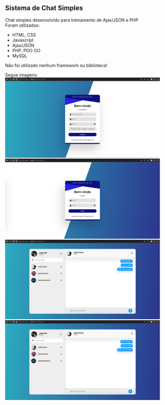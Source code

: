 ## Sistema de Chat Simples

Chat simples desenvolvido para treinamento de Ajax/JSON e PHP <br/>
Foram utilizados:
- HTML, CSS
- Javascript
- Ajax/JSON
- PHP, PDO OO
- MySQL

Não foi utilizado nenhum framework ou biblioteca!

Segue imagens:
![Alt Text](img/screenshots/Cadastro.png?raw=true "Cadastro")
![Alt Text](img/screenshots/Login.png?raw=true "Login")
![Alt Text](img/screenshots/Chat.png?raw=true "Chat Geral")
![Alt Text](img/screenshots/Chat2.png?raw=true "Filtro de contato")